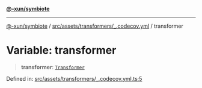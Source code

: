 [**@-xun/symbiote**](../../../../../README.md)

***

[@-xun/symbiote](../../../../../README.md) / [src/assets/transformers/\_.codecov.yml](../README.md) / transformer

# Variable: transformer

> **transformer**: [`Transformer`](../../../type-aliases/Transformer.md)

Defined in: [src/assets/transformers/\_.codecov.yml.ts:5](https://github.com/Xunnamius/symbiote/blob/5baec034070630bef8d87e6af86e863ce8273a75/src/assets/transformers/_.codecov.yml.ts#L5)
